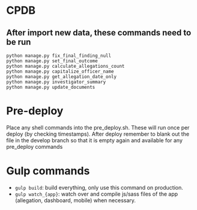 # CPDB

## After import new data, these commands need to be run

```
python manage.py fix_final_finding_null
python manage.py set_final_outcome
python manage.py calculate_allegations_count
python manage.py capitalize_officer_name
python manage.py get_allegation_date_only
python manage.py investigator_summary
python manage.py update_documents
```

# Pre-deploy

Place any shell commands into the pre_deploy.sh. These will run once per deploy (by checking timestamps). After deploy
remember to blank out the file in the develop branch so that it is empty again and available for any pre_deploy commands

# Gulp commands

- `gulp build`: build everything, only use this command on production.
- `gulp watch_{app}`: watch over and compile js/sass files of the app (allegation, dashboard, mobile) when necessary.
